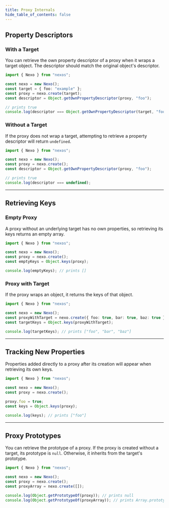 ```yaml
---
title: Proxy Internals
hide_table_of_contents: false
---
```


## Property Descriptors

### With a Target

You can retrieve the own property descriptor of a proxy when it wraps a target object. The descriptor should match the original object's descriptor.

```typescript
import { Nexo } from "nexos";

const nexo = new Nexo();
const target = { foo: "example" };
const proxy = nexo.create(target);
const descriptor = Object.getOwnPropertyDescriptor(proxy, "foo");

// prints true
console.log(descriptor === Object.getOwnPropertyDescriptor(target, "foo"));
```

### Without a Target

If the proxy does not wrap a target, attempting to retrieve a property descriptor will return `undefined`.

```typescript
import { Nexo } from "nexos";

const nexo = new Nexo();
const proxy = nexo.create();
const descriptor = Object.getOwnPropertyDescriptor(proxy, "foo");

// prints true
console.log(descriptor === undefined);
```

---

## Retrieving Keys

### Empty Proxy

A proxy without an underlying target has no own properties, so retrieving its keys returns an empty array.

```typescript
import { Nexo } from "nexos";

const nexo = new Nexo();
const proxy = nexo.create();
const emptyKeys = Object.keys(proxy);

console.log(emptyKeys); // prints []
```

### Proxy with Target

If the proxy wraps an object, it returns the keys of that object.

```typescript
import { Nexo } from "nexos";

const nexo = new Nexo();
const proxyWithTarget = nexo.create({ foo: true, bar: true, baz: true });
const targetKeys = Object.keys(proxyWithTarget);

console.log(targetKeys); // prints ["foo", "bar", "baz"]
```

---

## Tracking New Properties

Properties added directly to a proxy after its creation will appear when retrieving its own keys.

```typescript
import { Nexo } from "nexos";

const nexo = new Nexo();
const proxy = nexo.create();

proxy.foo = true;
const keys = Object.keys(proxy);

console.log(keys); // prints ["foo"]
```

---

## Proxy Prototypes

You can retrieve the prototype of a proxy. If the proxy is created without a target, its prototype is `null`. Otherwise, it inherits from the target's prototype.

```typescript
import { Nexo } from "nexos";

const nexo = new Nexo();
const proxy = nexo.create();
const proxyArray = nexo.create([]);

console.log(Object.getPrototypeOf(proxy)); // prints null
console.log(Object.getPrototypeOf(proxyArray)); // prints Array.prototype
```
